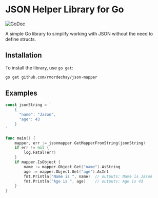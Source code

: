 # JSON Helper Library for Go

[![GoDoc](https://pkg.go.dev/badge/badge)](https://pkg.go.dev/github.com/rmordechay/json-mapper)

A simple Go library to simplify working with JSON without the need to define structs.

## Installation
To install the library, use `go get`:

```bash
go get github.com/rmordechay/json-mapper
```

## Examples

```go
const jsonString = `
    {
      "name": "Jason",
      "age": 43
    }
`

func main() {
    mapper, err := jsonmapper.GetMapperFromString(jsonString)
    if err != nil {
        log.Fatal(err)
    }
    if mapper.IsObject {
        name := mapper.Object.Get("name").AsString
        age := mapper.Object.Get("age").AsInt
        fmt.Println("Name is ", name)  // outputs: Name is Jason
        fmt.Println("Age is ", age)    // outputs: Age is 43
    }
}

```